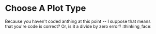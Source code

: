 # Choose A Plot Type 

Because you haven't coded anthing at this point -- I suppose that means that you're code is correct? Or, is it a divide by zero error? :thinking_face:
